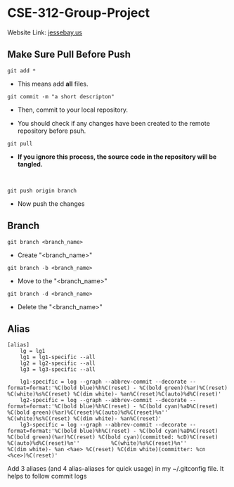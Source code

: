 # CSE-312-Group-Project



Website Link:
[jessebay.us](jessebay.us)





## Make Sure Pull Before Push

~~~
git add *
~~~
* This means add <b>all</b> files.

~~~
git commit -m "a short descripton"
~~~

* Then, commit to your local repository.

* You should check if any changes have been created to the remote repository before psuh.
~~~
git pull
~~~
* <b>If you ignore this process, the source code in the repository will be tangled.</b>
<br>

~~~
git push origin branch
~~~
* Now push the changes

## Branch
~~~
git branch <branch_name>
~~~
* Create "<branch_name>"</b>
~~~
git branch -b <branch_name>
~~~
* Move to the "<branch_name>"</b>
~~~
git branch -d <branch_name>
~~~
* Delete the "<branch_name>"
## Alias
~~~
[alias]
    lg = lg1
    lg1 = lg1-specific --all
    lg2 = lg2-specific --all
    lg3 = lg3-specific --all

    lg1-specific = log --graph --abbrev-commit --decorate --format=format:'%C(bold blue)%h%C(reset) - %C(bold green)(%ar)%C(reset) %C(white)%s%C(reset) %C(dim white)- %an%C(reset)%C(auto)%d%C(reset)'
    lg2-specific = log --graph --abbrev-commit --decorate --format=format:'%C(bold blue)%h%C(reset) - %C(bold cyan)%aD%C(reset) %C(bold green)(%ar)%C(reset)%C(auto)%d%C(reset)%n''          %C(white)%s%C(reset) %C(dim white)- %an%C(reset)'
    lg3-specific = log --graph --abbrev-commit --decorate --format=format:'%C(bold blue)%h%C(reset) - %C(bold cyan)%aD%C(reset) %C(bold green)(%ar)%C(reset) %C(bold cyan)(committed: %cD)%C(reset) %C(auto)%d%C(reset)%n''          %C(white)%s%C(reset)%n''          %C(dim white)- %an <%ae> %C(reset) %C(dim white)(committer: %cn <%ce>)%C(reset)'
~~~
Add 3 aliases (and 4 alias-aliases for quick usage) in my ~/.gitconfig file. It helps to follow commit logs

